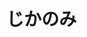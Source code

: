 <html dir="ltr" lang="ja">

<head>
    <meta charset="utf-8" />
    <link rel="stylesheet" href="styles.css" />
  </head>
<div class="classroom">
<h1>じかのみ</h1>
</div>
